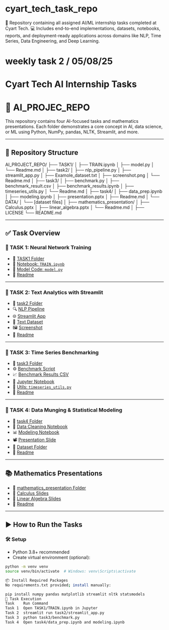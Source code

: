 # cyart_tech_task_repo
📂 Repository containing all assigned AI/ML internship tasks completed at Cyart Tech. 💻 Includes end-to-end implementations, datasets, notebooks, reports, and deployment-ready applications across domains like NLP, Time Series, Data Engineering, and Deep Learning.

# weekly task 2 /   05/08/25
# Cyart Tech AI Internship Tasks

# 🤖 AI_PROJEC_REPO

This repository contains four AI-focused tasks and mathematics presentations. Each folder demonstrates a core concept in AI, data science, or ML using Python, NumPy, pandas, NLTK, Streamlit, and more.

---

## 📁 Repository Structure

AI_PROJECT_REPO/
├── TASK1/
│ ├── TRAIN.ipynb
│ ├── model.py
│ └── Readme.md
│
├── task2/
│ ├── nlp_pipeline.py
│ ├── streamlit_app.py
│ ├── Examole_dataset.txt
│ ├── screenshot.png
│ └── Readme.md
│
├── task3/
│ ├── benchmark.py
│ ├── benchmark_result.csv
│ ├── benchmark_results.ipynb
│ ├── timeseries_utils.py
│ └── Readme.md
│
├── task4/
│ ├── data_prep.ipynb
│ ├── modeling.ipynb
│ ├── presentation.pptx
│ ├── Readme.md
│ └── DATA/
│ └── [dataset files]
│
├── mathematics_presentation/
│ ├── Calculus.pptx
│ ├── linear_algebra.pptx
│ └── Readme.md
│
├── LICENSE
└── README.md

---

## ✅ Task Overview

### 🔷 TASK 1: Neural Network Training
- 📁 [TASK1 Folder](TASK1/)
- 📘 [Notebook: `TRAIN.ipynb`](TASK1/TRAIN.ipynb)
- 🧠 [Model Code: `model.py`](TASK1/model.py)
- 📄 [Readme](TASK1/Readme.md)

---

### 🔷 TASK 2: Text Analytics with Streamlit
- 📁 [task2 Folder](task2/)
- 🔍 [NLP Pipeline](task2/nlp_pipeline.py)
- 🌐 [Streamlit App](task2/streamlit_app.py)
- 📄 [Text Dataset](task2/Examole_dataset.txt)
- 🖼️ [Screenshot](task2/screenshot.png)
- 📄 [Readme](task2/Readme.md)

---

### 🔷 TASK 3: Time Series Benchmarking
- 📁 [task3 Folder](task3/)
- ⚙️ [Benchmark Script](task3/benchmark.py)
- 📈 [Benchmark Results CSV](task3/benchmark_result.csv)
- 📓 [Jupyter Notebook](task3/benchmark_results.ipynb)
- 🧰 [Utils: `timeseries_utils.py`](task3/timeseries_utils.py)
- 📄 [Readme](task3/Readme.md)

---

### 🔷 TASK 4: Data Munging & Statistical Modeling
- 📁 [task4 Folder](task4/)
- 🧼 [Data Cleaning Notebook](task4/data_prep.ipynb)
- 📊 [Modeling Notebook](task4/modeling.ipynb)
- 📽️ [Presentation Slide](task4/presentation.pptx)
- 📁 [Dataset Folder](task4/DATA/)
- 📄 [Readme](task4/Readme.md)

---

## 📚 Mathematics Presentations

- 📁 [mathematics_presentation Folder](mathematics_presentation/)
- 📘 [Calculus Slides](mathematics_presentation/Calculus.pptx)
- 📗 [Linear Algebra Slides](mathematics_presentation/linear_algebra.pptx)
- 📄 [Readme](mathematics_presentation/Readme.md)

---

## ▶️ How to Run the Tasks

### 🛠️ Setup
- Python 3.8+ recommended
- Create virtual environment (optional):

```bash
python -m venv venv
source venv/bin/activate  # Windows: venv\Scripts\activate

📦 Install Required Packages
No requirements.txt provided; install manually:

pip install numpy pandas matplotlib streamlit nltk statsmodels
🧪 Task Execution
Task	Run Command
Task 1	Open TASK1/TRAIN.ipynb in Jupyter
Task 2	streamlit run task2/streamlit_app.py
Task 3	python task3/benchmark.py
Task 4	Open task4/data_prep.ipynb and modeling.ipynb
